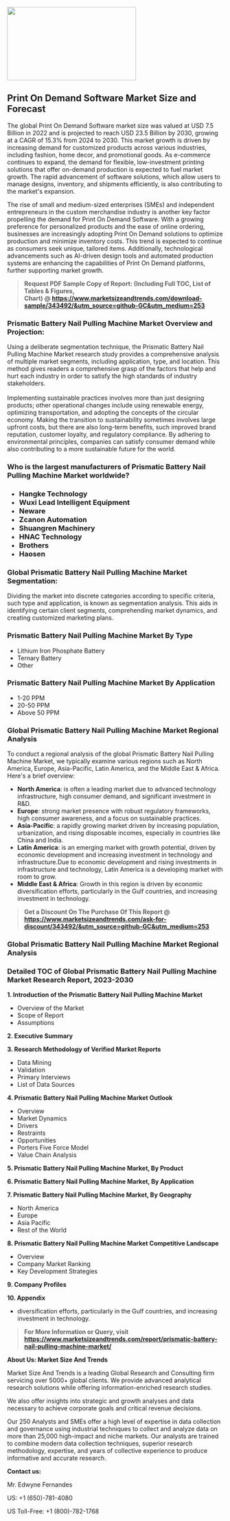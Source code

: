 <p><img class="alignnone size-medium wp-image-20088" src="https://ffe5etoiles.com/wp-content/uploads/2024/12/MST1-300x171.png" alt="" width="300" height="171" /></p><h2>Print On Demand Software Market Size and Forecast</h2><p>The global Print On Demand Software market size was valued at USD 7.5 Billion in 2022 and is projected to reach USD 23.5 Billion by 2030, growing at a CAGR of 15.3% from 2024 to 2030. This market growth is driven by increasing demand for customized products across various industries, including fashion, home decor, and promotional goods. As e-commerce continues to expand, the demand for flexible, low-investment printing solutions that offer on-demand production is expected to fuel market growth. The rapid advancement of software solutions, which allow users to manage designs, inventory, and shipments efficiently, is also contributing to the market's expansion.</p><p>The rise of small and medium-sized enterprises (SMEs) and independent entrepreneurs in the custom merchandise industry is another key factor propelling the demand for Print On Demand Software. With a growing preference for personalized products and the ease of online ordering, businesses are increasingly adopting Print On Demand solutions to optimize production and minimize inventory costs. This trend is expected to continue as consumers seek unique, tailored items. Additionally, technological advancements such as AI-driven design tools and automated production systems are enhancing the capabilities of Print On Demand platforms, further supporting market growth.</p></p><blockquote id="" class=""><strong>Request PDF Sample Copy of Report: (Including Full TOC, List of Tables &amp; Figures, Chart)&nbsp;@&nbsp;<strong><a href="https://www.marketsizeandtrends.com/download-sample/343492/&utm_source=github-GC&utm_medium=253" target="_blank">https://www.marketsizeandtrends.com/download-sample/343492/&utm_source=github-GC&utm_medium=253</a></strong></strong></blockquote><h3 id="" class="">Prismatic Battery Nail Pulling Machine Market&nbsp;Overview and Projection:</h3><p id="" class="">Using a deliberate segmentation technique, the Prismatic Battery Nail Pulling Machine Market research study provides a comprehensive analysis of multiple market segments, including application, type, and location. This method gives readers a comprehensive grasp of the factors that help and hurt each industry in order to satisfy the high standards of industry stakeholders. <br /> <br />Implementing sustainable practices involves more than just designing products; other operational changes include using renewable energy, optimizing transportation, and adopting the concepts of the circular economy. Making the transition to sustainability sometimes involves large upfront costs, but there are also long-term benefits, such improved brand reputation, customer loyalty, and regulatory compliance. By adhering to environmental principles, companies can satisfy consumer demand while also contributing to a more sustainable future for the world.</p><h3 id="" class="">Who is the largest manufacturers of&nbsp;Prismatic Battery Nail Pulling Machine Market worldwide?</h3><h3 class=""><p><ul><li>Hangke Technology </li><li> Wuxi Lead Intelligent Equipment </li><li> Neware </li><li> Zcanon Automation </li><li> Shuangren Machinery </li><li> HNAC Technology </li><li> Brothers </li><li> Haosen</li></ul></p></h3><h3 id="" class="">Global&nbsp;Prismatic Battery Nail Pulling Machine Market Segmentation:</h3><p id="" class="">Dividing the market into discrete categories according to specific criteria, such type and application, is known as segmentation analysis. This aids in identifying certain client segments, comprehending market dynamics, and creating customized marketing plans.</p><h3 id="" class="">Prismatic Battery Nail Pulling Machine Market&nbsp;By Type</h3><p><p><ul><li>Lithium Iron Phosphate Battery</li><li> Ternary Battery</li><li> Other</p></li></ul></p></p><h3 id="" class="">Prismatic Battery Nail Pulling Machine Market&nbsp;By Application</h3><p class=""><p><ul><li>1-20 PPM</li><li> 20-50 PPM</li><li> Above 50 PPM</li></ul></p></p><h3 id="" class="">Global Prismatic Battery Nail Pulling Machine Market Regional Analysis</h3><p id="" class="">To conduct a regional analysis of the global Prismatic Battery Nail Pulling Machine Market, we typically examine various regions such as North America, Europe, Asia-Pacific, Latin America, and the Middle East &amp; Africa. Here's a brief overview:</p><ul><li><strong>North America</strong>: is often a leading market due to advanced technology infrastructure, high consumer demand, and significant investment in R&amp;D.</li><li><strong>Europe</strong>: strong market presence with robust regulatory frameworks, high consumer awareness, and a focus on sustainable practices.</li><li><strong>Asia-Pacific</strong>: a rapidly growing market driven by increasing population, urbanization, and rising disposable incomes, especially in countries like China and India.</li><li><strong>Latin America</strong>: is an emerging market with growth potential, driven by economic development and increasing investment in technology and infrastructure.Due to economic development and rising investments in infrastructure and technology, Latin America is a developing market with room to grow.</li><li><strong>Middle East &amp; Africa</strong>: Growth in this region is driven by economic diversification efforts, particularly in the Gulf countries, and increasing investment in technology.</li></ul><blockquote id="" class=""><strong>Get a Discount On The Purchase Of This Report @ <strong><a href="https://www.marketsizeandtrends.com/ask-for-discount/343492/&utm_source=github-GC&utm_medium=253" target="_blank">https://www.marketsizeandtrends.com/ask-for-discount/343492/&utm_source=github-GC&utm_medium=253</a></strong></strong></blockquote><h3 id="" class="">Global Prismatic Battery Nail Pulling Machine Market Regional Analysis</h3><h3 id="" class="">Detailed TOC of Global Prismatic Battery Nail Pulling Machine Market Research Report, 2023-2030</h3><p id="" class=""><strong>1. Introduction of the Prismatic Battery Nail Pulling Machine Market</strong></p><ul><li>Overview of the Market</li><li>Scope of Report</li><li>Assumptions</li></ul><p id="" class=""><strong>2. Executive Summary</strong></p><p id="" class=""><strong>3. Research Methodology of Verified Market Reports</strong></p><ul><li>Data Mining</li><li>Validation</li><li>Primary Interviews</li><li>List of Data Sources</li></ul><p id="" class=""><strong>4. Prismatic Battery Nail Pulling Machine Market Outlook</strong></p><ul><li>Overview</li><li>Market Dynamics</li><li>Drivers</li><li>Restraints</li><li>Opportunities</li><li>Porters Five Force Model</li><li>Value Chain Analysis</li></ul><p id="" class=""><strong>5. Prismatic Battery Nail Pulling Machine Market, By Product</strong></p><p id="" class=""><strong>6. Prismatic Battery Nail Pulling Machine Market, By Application</strong></p><p id="" class=""><strong>7. Prismatic Battery Nail Pulling Machine Market, By Geography</strong></p><ul><li>North America</li><li>Europe</li><li>Asia Pacific</li><li>Rest of the World</li></ul><p id="" class=""><strong>8. Prismatic Battery Nail Pulling Machine Market Competitive Landscape</strong></p><ul><li>Overview</li><li>Company Market Ranking</li><li>Key Development Strategies</li></ul><p id="" class=""><strong>9. Company Profiles</strong></p><p id="" class=""><strong>10. Appendix</strong></p><ul><li>diversification efforts, particularly in the Gulf countries, and increasing investment in technology.</li></ul><blockquote id="" class=""><strong>For More Information or Query, visit <strong><strong><a href="https://www.marketsizeandtrends.com/report/prismatic-battery-nail-pulling-machine-market/" target="_blank">https://www.marketsizeandtrends.com/report/prismatic-battery-nail-pulling-machine-market/</a></strong></strong></strong></blockquote><p id="" class=""><strong>About Us: Market Size And Trends</strong></p><p id="" class="">Market Size And Trends is a leading Global Research and Consulting firm servicing over 5000+ global clients. We provide advanced analytical research solutions while offering information-enriched research studies.</p><p id="" class="">We also offer insights into strategic and growth analyses and data necessary to achieve corporate goals and critical revenue decisions.</p><p id="" class="">Our 250 Analysts and SMEs offer a high level of expertise in data collection and governance using industrial techniques to collect and analyze data on more than 25,000 high-impact and niche markets. Our analysts are trained to combine modern data collection techniques, superior research methodology, expertise, and years of collective experience to produce informative and accurate research.</p><p id="" class=""><strong>Contact us:</strong></p><p id="" class="">Mr. Edwyne Fernandes</p><p id="" class="">US: +1 (650)-781-4080</p><p id="" class="">US Toll-Free: +1 (800)-782-1768</p>
